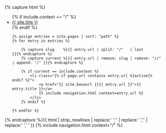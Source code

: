 {% capture html %}
<ul>
    {% if include.context == "/" %}
        <li class="{% if page.url == "/" %}active{% endif %}">
            <a href="{{ site.baseurl }}/">{{ site.title }}</a>
        </li>
    {% endif %}

    {% assign entries = site.pages | sort: "path" %}
    {% for entry in entries %}

        {% capture slug    %}{{ entry.url | split: "/"   | last                       }}{% endcapture %}
        {% capture current %}{{ entry.url | remove: slug | remove: "//" | append: "/" }}{% endcapture %}

        {% if current == include.context %}
            <li class="{% if page.url contains entry.url %}active{% endif %}">
                <a href="{{ site.baseurl }}{{ entry.url }}">{{ entry.title }}</a>
                {% include navigation.html context=entry.url %}
            </li>
        {% endif %}

    {% endfor %}
</ul>
{% endcapture %}{{ html | strip_newlines | replace:' ','' | replace:' ','' | replace:' ',' ' }}
{% include navigation.html context="/" %}
